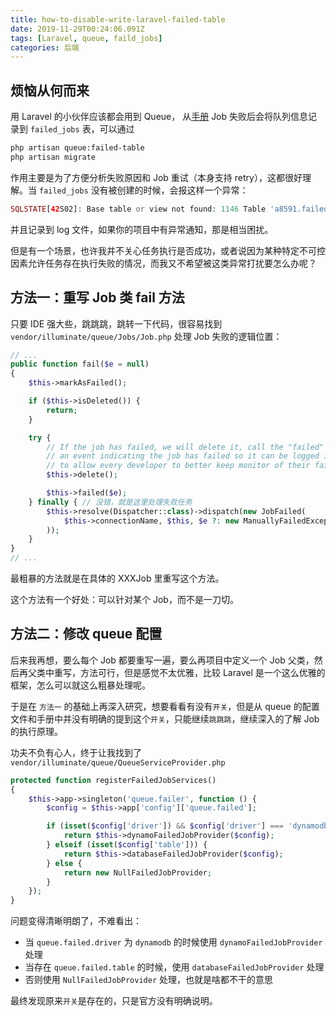```yaml
---
title: how-to-disable-write-laravel-failed-table
date: 2019-11-29T00:24:06.091Z
tags: [Laravel, queue, faild_jobs]
categories: 后端
---
```


## 烦恼从何而来

用 Laravel 的小伙伴应该都会用到 Queue， 从[手册](https://laravel.com/docs/6.x/queues#dealing-with-failed-jobs) Job 失败后会将队列信息记录到 `failed_jobs` 表，可以通过

~~~bash
php artisan queue:failed-table
php artisan migrate
~~~

作用主要是为了方便分析失败原因和 Job 重试（本身支持 retry），这都很好理解。当 `failed_jobs` 没有被创建的时候，会报这样一个异常：

~~~php
SQLSTATE[42S02]: Base table or view not found: 1146 Table 'a8591.failed_jobs' doesn't exist
~~~

并且记录到 log 文件，如果你的项目中有异常通知，那是相当困扰。

但是有一个场景，也许我并不关心任务执行是否成功，或者说因为某种特定不可控因素允许任务存在执行失败的情况，而我又不希望被这类异常打扰要怎么办呢？

<!--more-->

## 方法一：重写 Job 类 fail 方法

只要 IDE 强大些，跳跳跳，跳转一下代码，很容易找到 `vendor/illuminate/queue/Jobs/Job.php` 处理 Job 失败的逻辑位置：

~~~php
// ...
public function fail($e = null)
{
    $this->markAsFailed();

    if ($this->isDeleted()) {
        return;
    }

    try {
        // If the job has failed, we will delete it, call the "failed" method and then call
        // an event indicating the job has failed so it can be logged if needed. This is
        // to allow every developer to better keep monitor of their failed queue jobs.
        $this->delete();

        $this->failed($e);
    } finally { // 没错，就是这里处理失败任务
        $this->resolve(Dispatcher::class)->dispatch(new JobFailed(
            $this->connectionName, $this, $e ?: new ManuallyFailedException
        ));
    }
}
// ...
~~~

最粗暴的方法就是在具体的 XXXJob 里重写这个方法。

这个方法有一个好处：可以针对某个 Job，而不是一刀切。

## 方法二：修改 queue 配置

后来我再想，要么每个 Job 都要重写一遍，要么再项目中定义一个 Job 父类，然后再父类中重写，方法可行，但是感觉不太优雅，比较 Laravel 是一个这么优雅的框架，怎么可以就这么粗暴处理呢。

于是在 `方法一` 的基础上再深入研究，想要看看有没有`开关`，但是从 queue 的配置文件和手册中并没有明确的提到这个`开关`，只能继续`跳跳跳`，继续深入的了解 Job 的执行原理。

功夫不负有心人，终于让我找到了 `vendor/illuminate/queue/QueueServiceProvider.php`

~~~php
protected function registerFailedJobServices()
{
    $this->app->singleton('queue.failer', function () {
        $config = $this->app['config']['queue.failed'];

        if (isset($config['driver']) && $config['driver'] === 'dynamodb') {
            return $this->dynamoFailedJobProvider($config);
        } elseif (isset($config['table'])) {
            return $this->databaseFailedJobProvider($config);
        } else {
            return new NullFailedJobProvider;
        }
    });
}
~~~

问题变得清晰明朗了，不难看出：

* 当 `queue.failed.driver` 为 `dynamodb` 的时候使用 `dynamoFailedJobProvider` 处理
* 当存在 `queue.failed.table` 的时候，使用 `databaseFailedJobProvider` 处理
* 否则使用 `NullFailedJobProvider` 处理，也就是啥都不干的意思

最终发现原来`开关`是存在的，只是官方没有明确说明。
